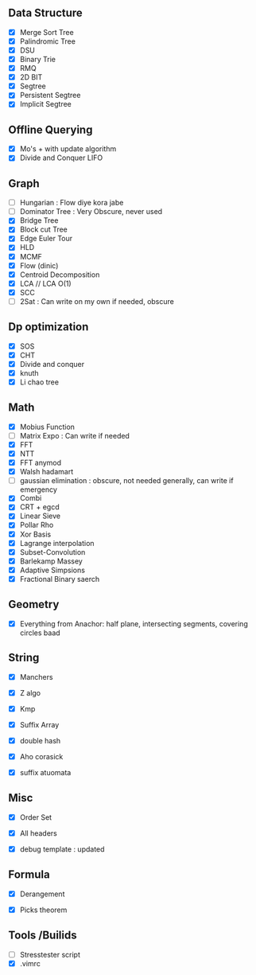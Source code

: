 ## Data Structure
- [x] Merge Sort Tree
- [x] Palindromic Tree
- [x] DSU
- [x] Binary Trie
- [x] RMQ
- [x] 2D BIT
- [x] Segtree
- [x] Persistent Segtree
- [x] Implicit Segtree

## Offline Querying
- [x] Mo's + with update algorithm
- [x] Divide and Conquer LIFO

## Graph
- [ ] Hungarian : Flow diye kora jabe
- [ ] Dominator Tree : Very Obscure, never used
- [x] Bridge Tree
- [x] Block cut Tree
- [x] Edge Euler Tour
- [x] HLD
- [x] MCMF
- [x] Flow (dinic)
- [x] Centroid Decomposition
- [x] LCA // LCA O(1)
- [x] SCC
- [ ] 2Sat : Can write on my own if needed, obscure

## Dp optimization
- [x] SOS
- [x] CHT
- [x] Divide and conquer
- [x] knuth
- [x] Li chao tree

## Math
- [x] Mobius Function
- [ ] Matrix Expo : Can write if needed
- [x] FFT 
- [x] NTT
- [x] FFT anymod
- [x] Walsh hadamart
- [ ] gaussian elimination : obscure, not needed generally, can write if emergency
- [x] Combi
- [x] CRT + egcd
- [x] Linear Sieve
- [x] Pollar Rho
- [x] Xor Basis
- [x] Lagrange interpolation
- [x] Subset-Convolution
- [x] Barlekamp Massey
- [x] Adaptive Simpsions
- [x] Fractional Binary saerch

## Geometry
- [x] Everything from Anachor: half plane, intersecting segments, covering circles baad

## String
- [x] Manchers
- [x] Z algo
- [x] Kmp
- [x] Suffix Array
- [x] double hash
- [x] Aho corasick
- [x] suffix atuomata


## Misc
- [x] Order Set 
- [x] All headers
- [x] debug template : updated


## Formula
- [x] Derangement
- [x] Picks theorem


## Tools /Builids
- [ ] Stresstester script
- [x] .vimrc
